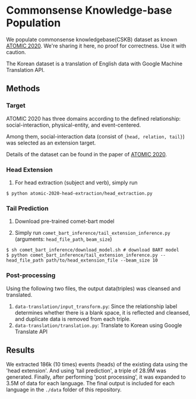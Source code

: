 # Commonsense Knowledge-base Population

We populate commonsense knowledgebase(CSKB) dataset as known [ATOMIC 2020](https://allenai.org/data/atomic-2020). We're sharing it here, no proof for correctness. Use it with caution.

The Korean dataset is a translation of English data with Google Machine Translation API.

## Methods

### Target 

ATOMIC 2020 has three domains according to the defined relationship: social-interaction, physical-entity, and event-centered.

Among them, social-interaction data (consist of `{head, relation, tail}`) was selected as an extension target. 

Details of the dataset can be found in the paper of [ATOMIC 2020](https://allenai.org/data/atomic-2020). 

### Head Extension

1) For head extraction (subject and verb), simply run

```shell
$ python atomic-2020-head-extraction/head_extraction.py
```

### Tail Prediction 

1) Download pre-trained comet-bart model

2) Simply run `comet_bart_inference/tail_extension_inference.py` (arguments: `head_file_path`, `beam_size`)

```shell
$ sh comet_bart_inference/download_model.sh # download BART model
$ python comet_bart_inference/tail_extension_inference.py --head_file_path path/to/head_extension_file --beam_size 10
```

### Post-processing 

Using the following two files, the output data(triples) was cleansed and translated.

1) `data-translation/input_transform.py`: Since the relationship label determines whether there is a blank space, it is reflected and cleansed, and duplicate data is removed from each triple.
2) `data-translation/translation.py`: Translate to Korean using Google Translate API

## Results 

We extracted 186k (10 times) events (heads) of the existing data using the 'head extension'.
And using 'tail prediction', a triple of 28.9M was generated.
Finally, after performing 'post processing', it was expanded to 3.5M of data for each language.
The final output is included for each language in the `./data` folder of this repository.


